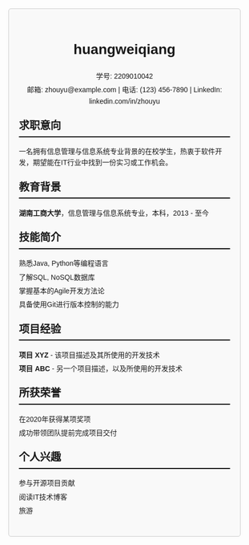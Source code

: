 <!DOCTYPE html>
<html lang="zh-CN">
<head>
    <meta charset="UTF-8">
    <meta name="viewport" content="width=device-width, initial-scale=1.0">
    <title>周宇 的简历</title>
    <style>
        body {
            font-family: Arial, sans-serif;
            margin: 0;
            padding: 0;
            line-height: 1.6;
        }
        .container {
            margin: 20px;
            padding: 20px;
            border: 1px solid #ccc;
            border-radius: 5px;
            background-color: #f9f9f9;
        }
        .header {
            text-align: center;
            margin-bottom: 20px;
        }
        .header p {
            margin: 5px 0;
        }
        .section {
            margin-bottom: 20px;
        }
        .section h2 {
            border-bottom: 2px solid #000;
            padding-bottom: 5px;
            margin-top: 15px;
        }
        .section ul {
            list-style-type: none;
            padding: 0;
        }
        .section ul li {
            margin: 5px 0;
        }
    </style>
</head>
<body>
    <div class="container">
        <div class="header">
            <h1>huangweiqiang</h1>
            <p>学号: 2209010042</p>
            <p>邮箱: zhouyu@example.com | 电话: (123) 456-7890 | LinkedIn: linkedin.com/in/zhouyu</p>
        </div>
        <div class="section">
            <h2>求职意向</h2>
            <p>一名拥有信息管理与信息系统专业背景的在校学生，热衷于软件开发，期望能在IT行业中找到一份实习或工作机会。</p>
        </div>
        <div class="section">
            <h2>教育背景</h2>
            <ul>
                <li><strong>湖南工商大学</strong>，信息管理与信息系统专业，本科，2013 - 至今</li>
            </ul>
        </div>
        <div class="section">
            <h2>技能简介</h2>
            <ul>
                <li>熟悉Java, Python等编程语言</li>
                <li>了解SQL, NoSQL数据库</li>
                <li>掌握基本的Agile开发方法论</li>
                <li>具备使用Git进行版本控制的能力</li>
            </ul>
        </div>
        <div class="section">
            <h2>项目经验</h2>
            <ul>
                <li><strong>项目 XYZ</strong> - 该项目描述及其所使用的开发技术</li>
                <li><strong>项目 ABC</strong> - 另一个项目描述，以及所使用的开发技术</li>
            </ul>
        </div>
        <div class="section">
            <h2>所获荣誉</h2>
            <ul>
                <li>在2020年获得某项奖项</li>
                <li>成功带领团队提前完成项目交付</li>
            </ul>
        </div>
        <div class="section">
            <h2>个人兴趣</h2>
            <ul>
                <li>参与开源项目贡献</li>
                <li>阅读IT技术博客</li>
                <li>旅游</li>
            </ul>
        </div>
    </div>
</body>
</html>

